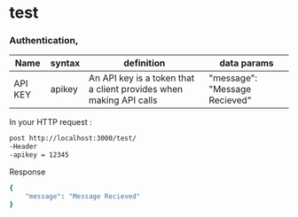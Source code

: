 # test
### Authentication,

| Name | syntax |definition| data params |
|------|--------|------|----|
|API KEY|apikey|An API key is a token that a client provides when making API calls|"message": "Message Recieved"|

In your HTTP request :
```bash
post http://localhost:3000/test/
-Header
-apikey = 12345
```
Response
```bash
{
    "message": "Message Recieved"
}
```
